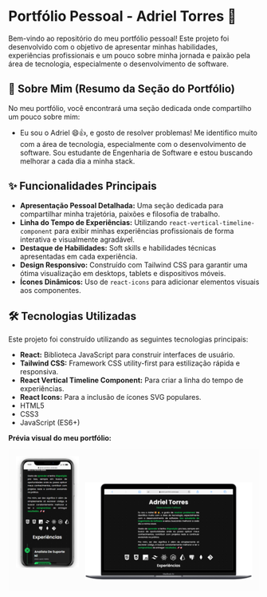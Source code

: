 # Portfólio Pessoal - Adriel Torres 🚀

Bem-vindo ao repositório do meu portfólio pessoal! Este projeto foi desenvolvido com o objetivo de apresentar minhas habilidades, experiências profissionais e um pouco sobre minha jornada e paixão pela área de tecnologia, especialmente o desenvolvimento de software.

## 📜 Sobre Mim (Resumo da Seção do Portfólio)

No meu portfólio, você encontrará uma seção dedicada onde compartilho um pouco sobre mim:
* Eu sou o Adriel 😄👍, e gosto de resolver problemas! Me identifico muito com a área de tecnologia, especialmente com o desenvolvimento de software. Sou estudante de Engenharia de Software e estou buscando melhorar a cada dia a minha stack.

## ✨ Funcionalidades Principais

* **Apresentação Pessoal Detalhada:** Uma seção dedicada para compartilhar minha trajetória, paixões e filosofia de trabalho.
* **Linha do Tempo de Experiências:** Utilizando `react-vertical-timeline-component` para exibir minhas experiências profissionais de forma interativa e visualmente agradável.
* **Destaque de Habilidades:** Soft skills e habilidades técnicas apresentadas em cada experiência.
* **Design Responsivo:** Construído com Tailwind CSS para garantir uma ótima visualização em desktops, tablets e dispositivos móveis.
* **Ícones Dinâmicos:** Uso de `react-icons` para adicionar elementos visuais aos componentes.

## 🛠️ Tecnologias Utilizadas

Este projeto foi construído utilizando as seguintes tecnologias principais:

* **React:** Biblioteca JavaScript para construir interfaces de usuário.
* **Tailwind CSS:** Framework CSS utility-first para estilização rápida e responsiva.
* **React Vertical Timeline Component:** Para criar a linha do tempo de experiências.
* **React Icons:** Para a inclusão de ícones SVG populares.
* HTML5
* CSS3
* JavaScript (ES6+)


**Prévia visual do meu portfólio:**

![Prévia do Portfólio](public/img/mockupPortfiolio.png)